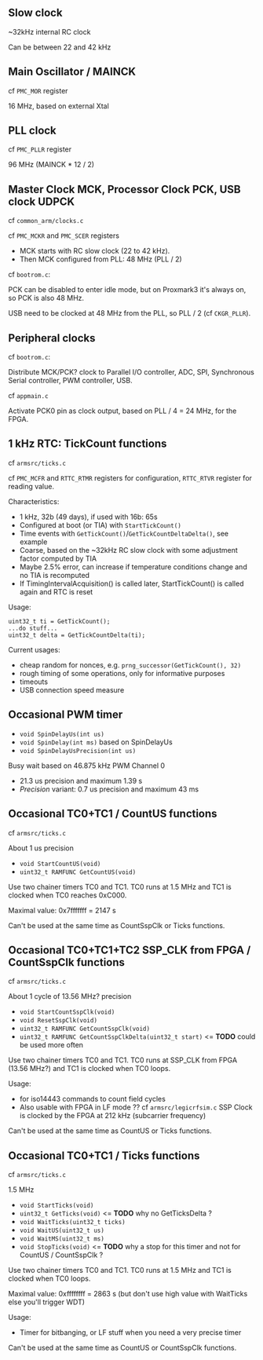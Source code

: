 ## Slow clock

~32kHz internal RC clock

Can be between 22 and 42 kHz

## Main Oscillator / MAINCK

cf `PMC_MOR` register

16 MHz, based on external Xtal

## PLL clock

cf `PMC_PLLR` register

96 MHz (MAINCK * 12 / 2)

## Master Clock MCK, Processor Clock PCK, USB clock UDPCK

cf `common_arm/clocks.c`

cf `PMC_MCKR` and `PMC_SCER` registers

* MCK starts with RC slow clock (22 to 42 kHz).
* Then MCK configured from PLL: 48 MHz (PLL / 2)

cf `bootrom.c`:

PCK can be disabled to enter idle mode, but on Proxmark3 it's always on, so PCK is also 48 MHz.

USB need to be clocked at 48 MHz from the PLL, so PLL / 2 (cf `CKGR_PLLR`).


## Peripheral clocks

cf `bootrom.c`:

Distribute MCK/PCK? clock to Parallel I/O controller, ADC, SPI, Synchronous Serial controller, PWM controller, USB.

cf `appmain.c`

Activate PCK0 pin as clock output, based on PLL / 4 = 24 MHz, for the FPGA.

## 1 kHz RTC: TickCount functions

cf `armsrc/ticks.c`

cf `PMC_MCFR` and `RTTC_RTMR` registers for configuration, `RTTC_RTVR` register for reading value.

Characteristics:

* 1 kHz, 32b (49 days), if used with 16b: 65s
* Configured at boot (or TIA) with `StartTickCount()`
* Time events with `GetTickCount()`/`GetTickCountDeltaDelta()`, see example
* Coarse, based on the ~32kHz RC slow clock with some adjustment factor computed by TIA
* Maybe 2.5% error, can increase if temperature conditions change and no TIA is recomputed
* If TimingIntervalAcquisition() is called later, StartTickCount() is called again and RTC is reset

Usage:

```
uint32_t ti = GetTickCount();
...do stuff...
uint32_t delta = GetTickCountDelta(ti);
```

Current usages:

* cheap random for nonces, e.g. `prng_successor(GetTickCount(), 32)`
* rough timing of some operations, only for informative purposes
* timeouts
* USB connection speed measure

## Occasional PWM timer

* `void SpinDelayUs(int us)`
* `void SpinDelay(int ms)` based on SpinDelayUs
* `void SpinDelayUsPrecision(int us)`

Busy wait based on 46.875 kHz PWM Channel 0

* 21.3 us precision and maximum 1.39 s
* *Precision* variant: 0.7 us precision and maximum 43 ms

## Occasional TC0+TC1 / CountUS functions

cf `armsrc/ticks.c`

About 1 us precision

* `void StartCountUS(void)`
* `uint32_t RAMFUNC GetCountUS(void)`

Use two chainer timers TC0 and TC1.
TC0 runs at 1.5 MHz and TC1 is clocked when TC0 reaches 0xC000.

Maximal value: 0x7fffffff = 2147 s

Can't be used at the same time as CountSspClk or Ticks functions.

## Occasional TC0+TC1+TC2 SSP_CLK from FPGA / CountSspClk functions

cf `armsrc/ticks.c`

About 1 cycle of 13.56 MHz? precision

* `void StartCountSspClk(void)`
* `void ResetSspClk(void)`
* `uint32_t RAMFUNC GetCountSspClk(void)`
* `uint32_t RAMFUNC GetCountSspClkDelta(uint32_t start)` <= **TODO** could be used more often

Use two chainer timers TC0 and TC1.
TC0 runs at SSP_CLK from FPGA (13.56 MHz?) and TC1 is clocked when TC0 loops.

Usage:

* for iso14443 commands to count field cycles
* Also usable with FPGA in LF mode ?? cf `armsrc/legicrfsim.c` SSP Clock is clocked by the FPGA at 212 kHz (subcarrier frequency)

Can't be used at the same time as CountUS or Ticks functions.

## Occasional TC0+TC1 / Ticks functions

cf `armsrc/ticks.c`

1.5 MHz

* `void StartTicks(void)`
* `uint32_t GetTicks(void)` <= **TODO** why no GetTicksDelta ?
* `void WaitTicks(uint32_t ticks)`
* `void WaitUS(uint32_t us)`
* `void WaitMS(uint32_t ms)`
* `void StopTicks(void)` <= **TODO** why a stop for this timer and not for CountUS / CountSspClk ?

Use two chainer timers TC0 and TC1.
TC0 runs at 1.5 MHz and TC1 is clocked when TC0 loops.

Maximal value: 0xffffffff = 2863 s (but don't use high value with WaitTicks else you'll trigger WDT)

Usage:

* Timer for bitbanging, or LF stuff when you need a very precise timer

Can't be used at the same time as CountUS or CountSspClk functions.
